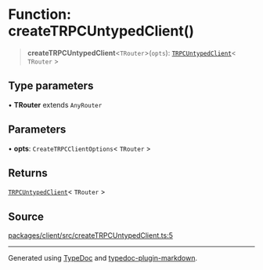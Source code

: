# Function: createTRPCUntypedClient()

> **createTRPCUntypedClient**\<`TRouter`\>(`opts`): [`TRPCUntypedClient`](../classes/TRPCUntypedClient.md)\< `TRouter` \>

## Type parameters

• **TRouter** extends `AnyRouter`

## Parameters

• **opts**: `CreateTRPCClientOptions`\< `TRouter` \>

## Returns

[`TRPCUntypedClient`](../classes/TRPCUntypedClient.md)\< `TRouter` \>

## Source

[packages/client/src/createTRPCUntypedClient.ts:5](https://github.com/trpc/trpc/blob/caccce64/packages/client/src/createTRPCUntypedClient.ts#L5)

***

Generated using [TypeDoc](https://typedoc.org) and [typedoc-plugin-markdown](https://typedoc-plugin-markdown.org).
